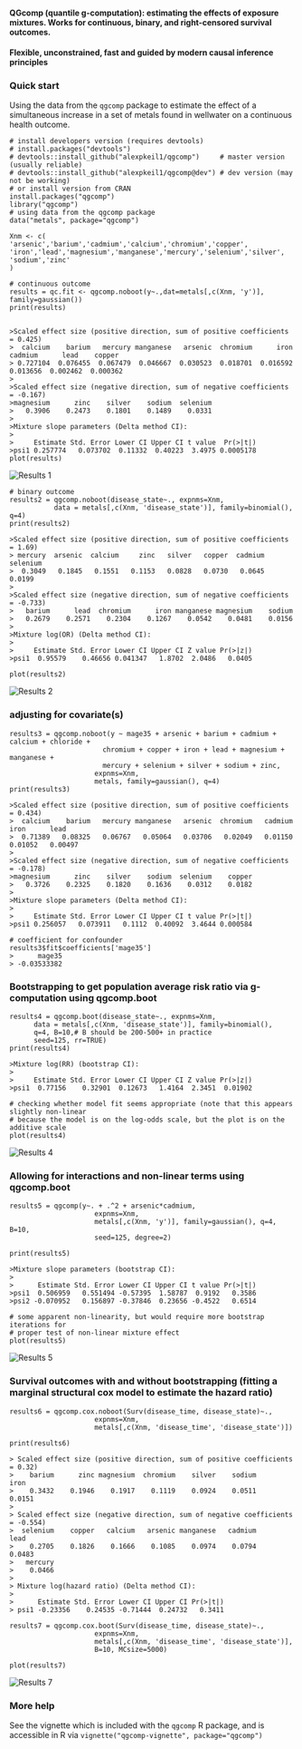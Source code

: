 #### QGcomp (quantile g-computation): estimating the effects of exposure mixtures. Works for continuous, binary, and right-censored survival outcomes.

#### Flexible, unconstrained, fast and guided by modern causal inference principles



### Quick start

Using the data from the `qgcomp` package to estimate the effect of a simultaneous increase
in a set of metals found in wellwater on a continuous health outcome.

    # install developers version (requires devtools)
    # install.packages("devtools")
    # devtools::install_github("alexpkeil1/qgcomp")     # master version (usually reliable)
    # devtools::install_github("alexpkeil1/qgcomp@dev") # dev version (may not be working)
    # or install version from CRAN
    install.packages("qgcomp")
    library("qgcomp")
    # using data from the qgcomp package
    data("metals", package="qgcomp")
    
    Xnm <- c(
    'arsenic','barium','cadmium','calcium','chromium','copper',
    'iron','lead','magnesium','manganese','mercury','selenium','silver',
    'sodium','zinc'
    )
    
    # continuous outcome
    results = qc.fit <- qgcomp.noboot(y~.,dat=metals[,c(Xnm, 'y')], family=gaussian())
    print(results)

    
    >Scaled effect size (positive direction, sum of positive coefficients = 0.425)
    >  calcium    barium   mercury manganese   arsenic  chromium      iron   cadmium      lead    copper 
    > 0.727104  0.076455  0.067479  0.046667  0.030523  0.018701  0.016592  0.013656  0.002462  0.000362 
    >
    >Scaled effect size (negative direction, sum of negative coefficients = -0.167)
    >magnesium      zinc    silver    sodium  selenium 
    >   0.3906    0.2473    0.1801    0.1489    0.0331 
    >
    >Mixture slope parameters (Delta method CI):
    >
    >     Estimate Std. Error Lower CI Upper CI t value  Pr(>|t|)
    >psi1 0.257774   0.073702  0.11332  0.40223  3.4975 0.0005178
    plot(results)
![Results 1](inst/fig/res1.png)
    
    # binary outcome
    results2 = qgcomp.noboot(disease_state~., expnms=Xnm, 
               data = metals[,c(Xnm, 'disease_state')], family=binomial(), q=4)
    print(results2)
    
    >Scaled effect size (positive direction, sum of positive coefficients = 1.69)
    > mercury  arsenic  calcium     zinc   silver   copper  cadmium selenium 
    >  0.3049   0.1845   0.1551   0.1153   0.0828   0.0730   0.0645   0.0199 
    >
    >Scaled effect size (negative direction, sum of negative coefficients = -0.733)
    >   barium      lead  chromium      iron manganese magnesium    sodium 
    >   0.2679    0.2571    0.2304    0.1267    0.0542    0.0481    0.0156 
    >
    >Mixture log(OR) (Delta method CI):
    >
    >     Estimate Std. Error Lower CI Upper CI Z value Pr(>|z|)
    >psi1  0.95579    0.46656 0.041347   1.8702  2.0486   0.0405
        
    plot(results2)
![Results 2](inst/fig/res2.png)
    
### adjusting for covariate(s)
    
    results3 = qgcomp.noboot(y ~ mage35 + arsenic + barium + cadmium + calcium + chloride + 
                           chromium + copper + iron + lead + magnesium + manganese + 
                           mercury + selenium + silver + sodium + zinc,
                         expnms=Xnm,
                         metals, family=gaussian(), q=4)
    print(results3)
    
    >Scaled effect size (positive direction, sum of positive coefficients = 0.434)
    >  calcium    barium   mercury manganese   arsenic  chromium   cadmium      iron      lead 
    >  0.71389   0.08325   0.06767   0.05064   0.03706   0.02049   0.01150   0.01052   0.00497 
    >
    >Scaled effect size (negative direction, sum of negative coefficients = -0.178)
    >magnesium      zinc    silver    sodium  selenium    copper 
    >   0.3726    0.2325    0.1820    0.1636    0.0312    0.0182 
    >
    >Mixture slope parameters (Delta method CI):
    >
    >     Estimate Std. Error Lower CI Upper CI t value Pr(>|t|)
    >psi1 0.256057   0.073911   0.1112  0.40092  3.4644 0.000584

    # coefficient for confounder
    results3$fit$coefficients['mage35']
    >      mage35 
    > -0.03533382 


### Bootstrapping to get population average risk ratio via g-computation using qgcomp.boot
    results4 = qgcomp.boot(disease_state~., expnms=Xnm, 
          data = metals[,c(Xnm, 'disease_state')], family=binomial(), 
          q=4, B=10,# B should be 200-500+ in practice
          seed=125, rr=TRUE)
    print(results4)
    
    >Mixture log(RR) (bootstrap CI):
    >
    >     Estimate Std. Error Lower CI Upper CI Z value Pr(>|z|)
    >psi1  0.77156    0.32901  0.12673   1.4164  2.3451  0.01902

    # checking whether model fit seems appropriate (note that this appears slightly non-linear
    # because the model is on the log-odds scale, but the plot is on the additive scale
    plot(results4)
![Results 4](inst/fig/res4.png)

### Allowing for interactions and non-linear terms using qgcomp.boot

    results5 = qgcomp(y~. + .^2 + arsenic*cadmium,
                         expnms=Xnm,
                         metals[,c(Xnm, 'y')], family=gaussian(), q=4, B=10, 
                         seed=125, degree=2)

    print(results5)
    
    >Mixture slope parameters (bootstrap CI):
    >
    >      Estimate Std. Error Lower CI Upper CI t value Pr(>|t|)
    >psi1  0.506959   0.551494 -0.57395  1.58787  0.9192   0.3586
    >psi2 -0.070952   0.156897 -0.37846  0.23656 -0.4522   0.6514

    # some apparent non-linearity, but would require more bootstrap iterations for
    # proper test of non-linear mixture effect
    plot(results5)
![Results 5](inst/fig/res5.png)

### Survival outcomes with and without bootstrapping (fitting a marginal structural cox model to estimate the hazard ratio)

    results6 = qgcomp.cox.noboot(Surv(disease_time, disease_state)~.,
                         expnms=Xnm,
                         metals[,c(Xnm, 'disease_time', 'disease_state')])

    print(results6)
    
    > Scaled effect size (positive direction, sum of positive coefficients = 0.32)
    >    barium      zinc magnesium  chromium    silver    sodium      iron 
    >    0.3432    0.1946    0.1917    0.1119    0.0924    0.0511    0.0151 
    > 
    > Scaled effect size (negative direction, sum of negative coefficients = -0.554)
    >  selenium    copper   calcium   arsenic manganese   cadmium      lead 
    >    0.2705    0.1826    0.1666    0.1085    0.0974    0.0794    0.0483 
    >   mercury 
    >    0.0466 
    > 
    > Mixture log(hazard ratio) (Delta method CI):
    > 
    >      Estimate Std. Error Lower CI Upper CI Pr(>|t|)
    > psi1 -0.23356    0.24535 -0.71444  0.24732   0.3411
    
    results7 = qgcomp.cox.boot(Surv(disease_time, disease_state)~.,
                         expnms=Xnm,
                         metals[,c(Xnm, 'disease_time', 'disease_state')], 
                         B=10, MCsize=5000)

    plot(results7)

![Results 7](inst/fig/res7.png)


### More help

See the vignette which is included with the `qgcomp` R package, and is accessible in 
R via `vignette("qgcomp-vignette", package="qgcomp")`
